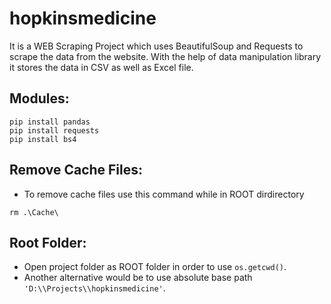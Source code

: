 # hopkinsmedicine
It is a WEB Scraping Project which uses BeautifulSoup and Requests to scrape the data from the website. With the help of data manipulation library it stores the data in CSV as well as Excel file.

## Modules:
```
pip install pandas
pip install requests
pip install bs4
```

## Remove Cache Files:
- To remove cache files use this command while in ROOT dirdirectory
```
rm .\Cache\
```

## Root Folder:
- Open project folder as ROOT folder in order to use ```os.getcwd()```.
- Another alternative would be to use absolute base path ```'D:\\Projects\\hopkinsmedicine'```.
